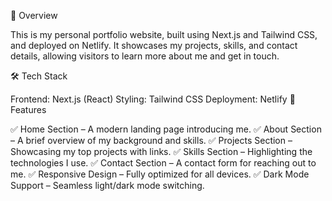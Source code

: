 📌 Overview

This is my personal portfolio website, built using Next.js and Tailwind CSS, and deployed on Netlify. It showcases my projects, skills, and contact details, allowing visitors to learn more about me and get in touch.

🛠️ Tech Stack

Frontend: Next.js (React)
Styling: Tailwind CSS
Deployment: Netlify
📂 Features

✅ Home Section – A modern landing page introducing me.
✅ About Section – A brief overview of my background and skills.
✅ Projects Section – Showcasing my top projects with links.
✅ Skills Section – Highlighting the technologies I use.
✅ Contact Section – A contact form for reaching out to me.
✅ Responsive Design – Fully optimized for all devices.
✅ Dark Mode Support – Seamless light/dark mode switching.

